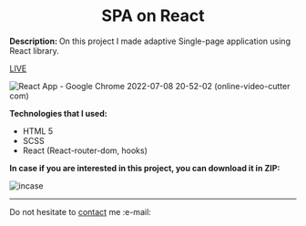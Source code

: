 <h1 align = "center">SPA on React</h1>
<p><b>Description: </b>On this project I made adaptive Single-page application using React library.</p> 
<a href="">LIVE</a>

![React App - Google Chrome 2022-07-08 20-52-02 (online-video-cutter com)](https://user-images.githubusercontent.com/67589338/178045913-ee455653-4963-488f-b50f-c2268e8fd4f9.gif)

<b>Technologies that I used:</b>
<ul>
  <li>HTML 5</li>
  <li>SCSS</li>
  <li>React (React-router-dom, hooks)</li>
</ul>


<b>In case if you are interested in this project, you can download it in ZIP:</b>


![incase](https://user-images.githubusercontent.com/67589338/126912295-1e69ace5-af2d-4a8c-96a9-41aa909c8c43.png)
<hr>

<p>Do not hesitate to <a href="mailto:vladyslawork@gmail.com">contact</a> me :e-mail:</p>
